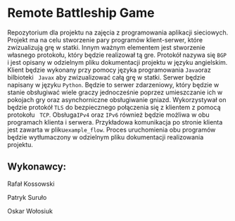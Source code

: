 # Remote Battleship Game
Repozytorium dla projektu na zajęcia z programowania aplikacji sieciowych. Projekt ma na celu stworzenie pary programów klient-serwer, które zwizualizują grę w statki. Innym ważnym elementem jest stworzenie własnego protokołu, który będzie realizował tą gre. Protokół nazywa się ```BGP``` i jest opisany w odzielnym pliku dokumentacji  projektu w języku angielskim. Klient będzie wykonany przy pomocy języka programowania ``` Java ```oraz bilbioteki ``` Javax``` aby zwizualizować całą grę w statki. Serwer będzie napisany w języku ```Python```. Będzie to serwer zdarzeniowy, który będzie w stanie obsługiwać wiele graczy jednocześnie poprzez umieszczanie ich w pokojach gry oraz asynchorniczne obsługiwanie gniazd. Wykorzystywał on będzie protokół ```TLS``` do bezpiecznego połączenia się z klientem z pomocą protokołu ``` TCP```. Obsługa``` IPv4 ``` oraz ``` IPv6 ``` również będzie możliwa w obu programach klienta i serwera. Przykładowa komunikacja po stronie klienta jest zawarta w pliku```example_flow```. Proces uruchomienia obu programów będzie wytłumaczony w odzielnym pliku dokumentacji realizowania projektu.

## Wykonawcy:
Rafał Kossowski

Patryk Suruło

Oskar Wołosiuk


